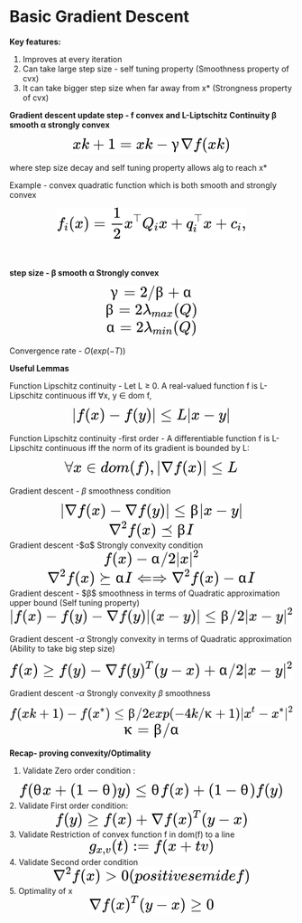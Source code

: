 
# Basic Gradient Descent 

**Key features:**
1. Improves at every iteration
2. Can take large step size - self tuning property (Smoothness property of cvx)
3. It can take bigger step size when far away from x* (Strongness property of cvx)

**Gradient descent update step - f convex and L-Liptschitz Continuity β smooth α strongly convex**

<!-- $$
xk+1 = xk − γ∇f(xk)
$$ --> 

<div align="center"><img style="background: white;" src="../svg/W3ZAMmoqIM.svg"></div>

where step size decay and self tuning property allows alg to reach x*

Example - convex quadratic function which is both smooth and strongly convex
<!-- $$
f_i(x) = \frac{1}{2} x^{\top}Q_ix + q_i^{\top} x + c_i,
$$ --> 

<div align="center"><img style="background: white;" src="../svg/M85bXbQdbc.svg"></div>


<br>
<br>


**step size - β smooth α Strongly convex**
<!-- $$
γ = 2/β+α
$$ --> 

<div align="center"><img style="background: white;" src="../svg/BW1JUZq8te.svg"></div>
<!-- $$
β=2\lambda_{max}(Q)
$$ --> 

<div align="center"><img style="background: white;" src="../svg/SUwIJklxIR.svg"></div>
<!-- $$
α =2\lambda_{min}(Q)
$$ --> 

<div align="center"><img style="background: white;" src="../svg/L8TpfMdNmp.svg"></div>

Convergence rate - $O(exp(-T))$


**Useful Lemmas**

Function Lipschitz continuity -  Let L ≥ 0. A real-valued function f is L-Lipschitz continuous iff ∀x, y ∈ dom f,
<!-- $$
|f(x) − f(y)| ≤ L|x − y|
$$ --> 

<div align="center"><img style="background: white;" src="../svg/WAD6AJYPFI.svg"></div>


Function Lipschitz continuity -first order - A differentiable function f is L-Lipschitz continuous iff the norm of its gradient is bounded by L:

<!-- $$
∀x ∈ dom(f), |∇f(x)| ≤ L
$$ --> 

<div align="center"><img style="background: white;" src="../svg/di2EW6WZtM.svg"></div>

Gradient descent  - $β$ smoothness condition
<!-- $$
|∇f(x) − ∇f(y)| ≤ β|x − y|
$$ --> 

<div align="center"><img style="background: white;" src="../svg/uMZFSEW0JL.svg"></div>
<!-- $$
∇^2f(x) \preceq βI 
$$ --> 

<div align="center"><img style="background: white;" src="../svg/4Kre4CgD6h.svg"></div>
Gradient descent -$α$ Strongly convexity condition
<!-- $$
f(x) - α/2|x|^2
$$ --> 

<div align="center"><img style="background: white;" src="../svg/T9oa9LM1Ov.svg"></div>
<!-- $$
∇^2f(x) \succeq αI ⇐⇒ ∇^2f(x) − αI
$$ --> 

<div align="center"><img style="background: white;" src="../svg/4YWUVW7tHK.svg"></div>
Gradient descent - $β$ smoothness in terms of Quadratic approximation upper bound  (Self tuning property)
<!-- $$
|f(x) − f(y) − ∇f(y)| (x − y)| ≤ β/2|x − y|^2
$$ --> 

<div align="center"><img style="background: white;" src="../svg/jBU5ogJX2Q.svg"></div>

Gradient descent -$α$ Strongly convexity in terms of Quadratic approximation (Ability to take big step size)
<!-- $$
f(x) ≥ f(y) − ∇f(y)^T(y − x) + α/2|x − y|^2
$$ --> 

<div align="center"><img style="background: white;" src="../svg/AopCf3TT45.svg"></div>

Gradient descent -$α$ Strongly convexity $β$ smoothness 
<!-- $$
f(xk+1) − f(x^∗) ≤β/2exp (−4k /κ + 1)|x^t − x^∗|^2
$$ --> 

<div align="center"><img style="background: white;" src="../svg/7Tlxh2kdXJ.svg"></div>
<!-- $$
κ = β/α
$$ --> 

<div align="center"><img style="background: white;" src="../svg/4vnbS3TIvb.svg"></div>


**Recap- proving convexity/Optimality**
1. Validate Zero order condition :
<!-- $$
f(θx + (1 − θ)y) ≤ θf(x) + (1 − θ)f(y)
$$ --> 

<div align="center"><img style="background: white;" src="../svg/A2ByiQ9MIM.svg"></div>
2. Validate First order condition:
<!-- $$
f(y) ≥ f(x) + ∇f(x)^T(y − x)
$$ --> 

<div align="center"><img style="background: white;" src="../svg/iHbd5Lrqdy.svg"></div>
3. Validate Restriction of convex function f in dom(f) to a line
<!-- $$
g_{x,v}(t) := f(x + tv)
$$ --> 

<div align="center"><img style="background: white;" src="../svg/VKgMOJ1XMt.svg"></div>
4. Validate Second order condition
<!-- $$
∇^2f(x) > 0 (positive semidef)
$$ --> 

<div align="center"><img style="background: white;" src="../svg/yeGHWL5yGK.svg"></div>
5. Optimality of x
<!-- $$
∇f(x)^T(y − x) ≥ 0
$$ --> 

<div align="center"><img style="background: white;" src="../svg/flQAPrwXDZ.svg"></div>


